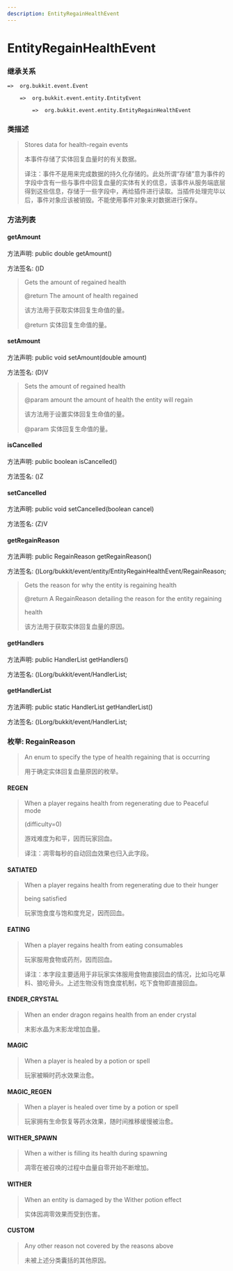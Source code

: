 ```yaml
---
description: EntityRegainHealthEvent
---
```


# EntityRegainHealthEvent

### 继承关系

    =>  org.bukkit.event.Event

        =>  org.bukkit.event.entity.EntityEvent

            =>  org.bukkit.event.entity.EntityRegainHealthEvent

### 类描述

> Stores data for health-regain events
>
> 本事件存储了实体回复血量时的有关数据。
>
> 译注：事件不是用来完成数据的持久化存储的。此处所谓“存储”意为事件的字段中含有一些与事件中回复血量的实体有关的信息，该事件从服务端底层得到这些信息，存储于一些字段中，再给插件进行读取。当插件处理完毕以后，事件对象应该被销毁。不能使用事件对象来对数据进行保存。

### 方法列表

#### getAmount

方法声明: public double getAmount()

方法签名: ()D

> Gets the amount of regained health
>
> @return The amount of health regained
>
> 该方法用于获取实体回复生命值的量。
>
> @return 实体回复生命值的量。

#### setAmount

方法声明: public void setAmount(double amount)

方法签名: (D)V

> Sets the amount of regained health
>
> @param amount the amount of health the entity will regain
>
> 该方法用于设置实体回复生命值的量。
>
> @param 实体回复生命值的量。

#### isCancelled

方法声明: public boolean isCancelled()

方法签名: ()Z

#### setCancelled

方法声明: public void setCancelled(boolean cancel)

方法签名: (Z)V

#### getRegainReason

方法声明: public RegainReason getRegainReason()

方法签名: ()Lorg/bukkit/event/entity/EntityRegainHealthEvent/RegainReason;

> Gets the reason for why the entity is regaining health
>
> @return A RegainReason detailing the reason for the entity regaining
>
> health
>
> 该方法用于获取实体回复血量的原因。

#### getHandlers

方法声明: public HandlerList getHandlers()

方法签名: ()Lorg/bukkit/event/HandlerList;

#### getHandlerList

方法声明: public static HandlerList getHandlerList()

方法签名: ()Lorg/bukkit/event/HandlerList;

### 枚举: RegainReason

> An enum to specify the type of health regaining that is occurring
>
> 用于确定实体回复血量原因的枚举。

#### REGEN

> When a player regains health from regenerating due to Peaceful mode
>
> (difficulty=0)
>
> 游戏难度为和平，因而玩家回血。
>
> 译注：凋零每秒的自动回血效果也归入此字段。

#### SATIATED

> When a player regains health from regenerating due to their hunger
>
> being satisfied
>
> 玩家饱食度与饱和度充足，因而回血。

#### EATING

> When a player regains health from eating consumables
>
> 玩家服用食物或药剂，因而回血。
>
> 译注：本字段主要适用于非玩家实体服用食物直接回血的情况，比如马吃草料、狼吃骨头。上述生物没有饱食度机制，吃下食物即直接回血。

#### ENDER_CRYSTAL

> When an ender dragon regains health from an ender crystal
>
> 末影水晶为末影龙增加血量。

#### MAGIC

> When a player is healed by a potion or spell
>
> 玩家被瞬时药水效果治愈。

#### MAGIC_REGEN

> When a player is healed over time by a potion or spell
>
> 玩家拥有生命恢复等药水效果，随时间推移缓慢被治愈。

#### WITHER_SPAWN

> When a wither is filling its health during spawning
>
> 凋零在被召唤的过程中血量自零开始不断增加。

#### WITHER

> When an entity is damaged by the Wither potion effect
>
> 实体因凋零效果而受到伤害。

#### CUSTOM

> Any other reason not covered by the reasons above
>
> 未被上述分类囊括的其他原因。